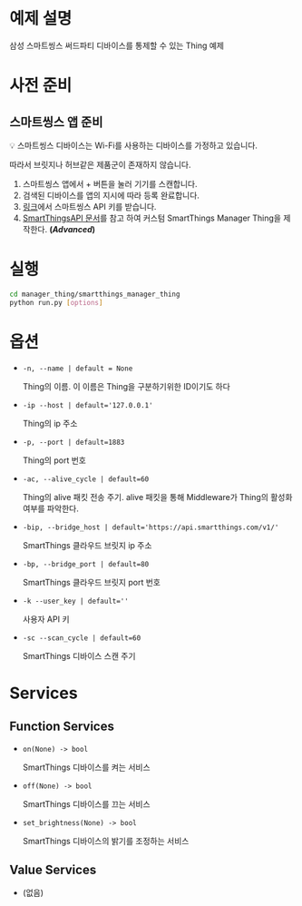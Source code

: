# 예제 설명

삼성 스마트씽스 써드파티 디바이스를 통제할 수 있는 Thing 예제

# 사전 준비

## 스마트씽스 앱 준비

<aside>
💡 스마트씽스 디바이스는 Wi-Fi를 사용하는 디바이스를 가정하고 있습니다.

따라서 브릿지나 허브같은 제품군이 존재하지 않습니다.

</aside>

1. 스마트씽스 앱에서 + 버튼을 눌러 기기를 스캔합니다. 
2. 검색된 디바이스를 앱의 지시에 따라 등록 완료합니다. 
3. [링크](https://account.smartthings.com/tokens)에서 스마트씽스 API 키를 받습니다. 
4. [SmartThingsAPI 문서](https://developer-preview.smartthings.com/docs/api/public)를 참고 하여 커스텀 SmartThings Manager Thing을 제작한다. **(*Advanced*)**

# 실행

```bash
cd manager_thing/smartthings_manager_thing
python run.py [options]
```

# 옵션

- `-n, --name | default = None`
    
    Thing의 이름. 이 이름은 Thing을 구분하기위한 ID이기도 하다 
    
- `-ip --host | default='127.0.0.1'`
    
    Thing의 ip 주소
    
- `-p, --port | default=1883`
    
    Thing의 port 번호
    
- `-ac, --alive_cycle | default=60`
    
    Thing의 alive 패킷 전송 주기. alive 패킷을 통해 Middleware가 Thing의 활성화 여부를 파악한다. 
    
- `-bip, --bridge_host | default='https://api.smartthings.com/v1/'`
    
    SmartThings 클라우드 브릿지 ip 주소
    
- `-bp, --bridge_port | default=80`
    
    SmartThings 클라우드 브릿지 port 번호
    
- `-k --user_key | default=''`
    
    사용자 API 키
    
- `-sc --scan_cycle | default=60`
    
    SmartThings 디바이스 스캔 주기
    

# Services

## Function Services

- `on(None) -> bool`
    
    SmartThings 디바이스를 켜는 서비스
    
- `off(None) -> bool`
    
    SmartThings 디바이스를 끄는 서비스
    
- `set_brightness(None) -> bool`
    
    SmartThings 디바이스의 밝기를 조정하는 서비스
    

## Value Services

- (없음)